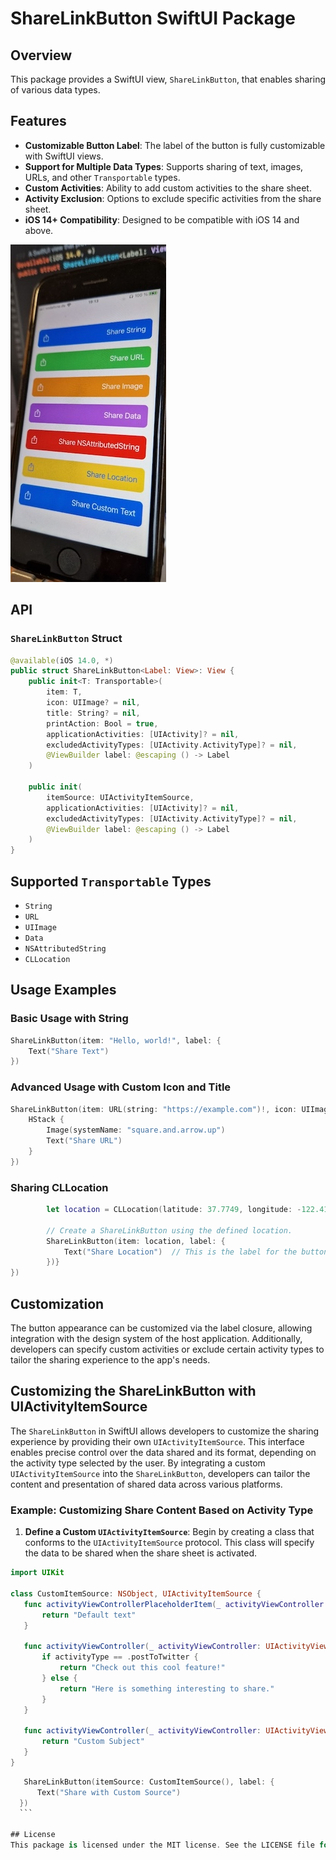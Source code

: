 
# ShareLinkButton SwiftUI Package

## Overview
This package provides a SwiftUI view, `ShareLinkButton`, that enables sharing of various data types. 

## Features
- **Customizable Button Label**: The label of the button is fully customizable with SwiftUI views.
- **Support for Multiple Data Types**: Supports sharing of text, images, URLs, and other `Transportable` types.
- **Custom Activities**: Ability to add custom activities to the share sheet.
- **Activity Exclusion**: Options to exclude specific activities from the share sheet.
- **iOS 14+ Compatibility**: Designed to be compatible with iOS 14 and above.

![ShareLinkButton Example](https://github.com/The-Igor/sharelink-for-swiftui/blob/main/img/sharelink_swiftui.jpeg)

## API
### `ShareLinkButton` Struct
```swift
@available(iOS 14.0, *)
public struct ShareLinkButton<Label: View>: View {
    public init<T: Transportable>(
        item: T,
        icon: UIImage? = nil,
        title: String? = nil,
        printAction: Bool = true,
        applicationActivities: [UIActivity]? = nil,
        excludedActivityTypes: [UIActivity.ActivityType]? = nil,
        @ViewBuilder label: @escaping () -> Label
    )
    
    public init(
        itemSource: UIActivityItemSource,
        applicationActivities: [UIActivity]? = nil,
        excludedActivityTypes: [UIActivity.ActivityType]? = nil,
        @ViewBuilder label: @escaping () -> Label
    )
}
```

## Supported `Transportable` Types
- `String`
- `URL`
- `UIImage`
- `Data`
- `NSAttributedString`
- `CLLocation`

## Usage Examples

### Basic Usage with String
```swift
ShareLinkButton(item: "Hello, world!", label: {
    Text("Share Text")
})
```

### Advanced Usage with Custom Icon and Title
```swift
ShareLinkButton(item: URL(string: "https://example.com")!, icon: UIImage(systemName: "link"), title: "Check this out!", label: {
    HStack {
        Image(systemName: "square.and.arrow.up")
        Text("Share URL")
    }
})
```

### Sharing CLLocation
```swift
        let location = CLLocation(latitude: 37.7749, longitude: -122.4194) // Example coordinates for San Francisco
        
        // Create a ShareLinkButton using the defined location.
        ShareLinkButton(item: location, label: {
            Text("Share Location")  // This is the label for the button.
        })}
})
```

## Customization
The button appearance can be customized via the label closure, allowing integration with the design system of the host application. Additionally, developers can specify custom activities or exclude certain activity types to tailor the sharing experience to the app's needs.

## Customizing the ShareLinkButton with UIActivityItemSource

The `ShareLinkButton` in SwiftUI allows developers to customize the sharing experience by providing their own `UIActivityItemSource`. This interface enables precise control over the data shared and its format, depending on the activity type selected by the user. By integrating a custom `UIActivityItemSource` into the `ShareLinkButton`, developers can tailor the content and presentation of shared data across various platforms.

### Example: Customizing Share Content Based on Activity Type

1. **Define a Custom `UIActivityItemSource`**:
   Begin by creating a class that conforms to the `UIActivityItemSource` protocol. This class will specify the data to be shared when the share sheet is activated.

```swift
import UIKit

class CustomItemSource: NSObject, UIActivityItemSource {
   func activityViewControllerPlaceholderItem(_ activityViewController: UIActivityViewController) -> Any {
       return "Default text"
   }

   func activityViewController(_ activityViewController: UIActivityViewController, itemForActivityType activityType: UIActivity.ActivityType?) -> Any? {
       if activityType == .postToTwitter {
           return "Check out this cool feature!"
       } else {
           return "Here is something interesting to share."
       }
   }

   func activityViewController(_ activityViewController: UIActivityViewController, subjectForActivityType activityType: UIActivity.ActivityType?) -> String {
       return "Custom Subject"
   }
}
```
  ```swift
     ShareLinkButton(itemSource: CustomItemSource(), label: {
        Text("Share with Custom Source")
    })
    ```

## License
This package is licensed under the MIT license. See the LICENSE file for more details.
